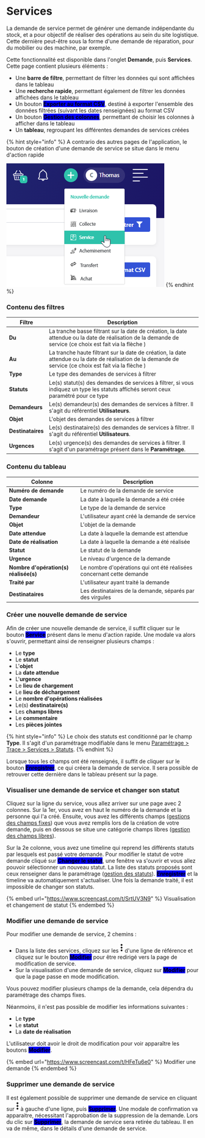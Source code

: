 # Services

La demande de service permet de générer une demande indépendante du stock, et a pour objectif de réaliser des opérations au sein du site logistique. Cette dernière peut-être sous la forme d'une demande de réparation, pour du mobilier ou des machine, par exemple.

Cette fonctionnalité est disponible dans l'onglet **Demande**, puis **Services**. Cette page contient plusieurs éléments :&#x20;

* Une **barre de filtre**, permettant de filtrer les données qui sont affichées dans le tableau
* Une **recherche rapide**, permettant également de filtrer les données affichées dans le tableau
* Un bouton <mark style="background-color:blue;">**Exporter au format CSV**</mark>, destiné à exporter l'ensemble des données filtrées (suivant les dates renseignées) au format CSV
* Un bouton <mark style="background-color:blue;">**Gestion des colonnes**</mark>, permettant de choisir les colonnes à afficher dans le tableau
* Un **tableau**, regroupant les différentes demandes de services créées

{% hint style="info" %}
A contrario des autres pages de l'application, le bouton de création d'une demande de service se situe dans le menu d'action rapide

![](<../../../.gitbook/assets/image (34).png>)
{% endhint %}

### Contenu des filtres

| Filtre            | Description                                                                                                                                               |
| ----------------- | --------------------------------------------------------------------------------------------------------------------------------------------------------- |
| **Du**            | La tranche basse filtrant sur la date de création, la date attendue ou la date de réalisation de la demande de service (ce choix est fait via la flèche ) |
| **Au**            | La tranche haute filtrant sur la date de création, la date attendue ou la date de réalisation de la demande de service (ce choix est fait via la flèche ) |
| **Type**          | Le type des demandes de services à filtrer                                                                                                                |
| **Statuts**       | Le(s) statut(s) des demandes de services à filtrer, si vous indiquez un type les statuts affichés seront ceux paramétré pour ce type                      |
| **Demandeurs**    | Le(s) demandeur(s) des demandes de services à filtrer. Il s'agit du référentiel **Utilisateurs**.                                                         |
| **Objet**         | L'objet des demandes de services à filtrer                                                                                                                |
| **Destinataires** | Le(s) destinataire(s) des demandes de services à filtrer. Il s'agit du référentiel **Utilisateurs**.                                                      |
| **Urgences**      | Le(s) urgence(s) des demandes de services à filtrer. Il s'agit d'un paramétrage présent dans le **Paramétrage**.                                          |

### Contenu du tableau

| Colonne                               | Description                                                            |
| ------------------------------------- | ---------------------------------------------------------------------- |
| **Numéro de demande**                 | Le numéro de la demande de service                                     |
| **Date demande**                      | La date à laquelle la demande a été créée                              |
| **Type**                              | Le type de la demande de service                                       |
| **Demandeur**                         | L'utilisateur ayant créé la demande de service                         |
| **Objet**                             | L'objet de la demande                                                  |
| **Date attendue**                     | La date à laquelle la demande est attendue                             |
| **Date de réalisation**               | La date à laquelle la demande a été réalisée                           |
| **Statut**                            | Le statut de la demande                                                |
| **Urgence**                           | Le niveau d'urgence de la demande                                      |
| **Nombre d'opération(s) réalisée(s)** | Le nombre d'opérations qui ont été réalisées concernant cette demande  |
| **Traité par**                        | L'utilisateur ayant traité la demande                                  |
| **Destinataires**                     | Les destinataires de la demande, séparés par des virgules              |

### Créer une nouvelle demande de service

Afin de créer une nouvelle demande de service, il suffit cliquer sur le bouton <mark style="background-color:blue;">**Service**</mark> présent dans le menu d'action rapide. Une modale va alors s'ouvrir, permettant ainsi de renseigner plusieurs champs :&#x20;

* Le **type**
* Le **statut**
* L'**objet**
* La **date attendue**
* L'**urgence**
* Le **lieu de chargement**
* Le **lieu de déchargement**
* Le **nombre d'opérations réalisées**
* Le(s) **destinataire(s)**
* Les **champs libres**
* Le **commentaire**
* Les **pièces jointes**

{% hint style="info" %}
Le choix des statuts est conditionné par le champ **Type**. Il s'agit d'un paramétrage modifiable dans le menu [Paramétrage > Trace > Services > Statuts](../../parametrages/services.md#statuts).
{% endhint %}

Lorsque tous les champs ont été renseignés, il suffit de cliquer sur le bouton <mark style="background-color:blue;">**Enregistrer**</mark>, ce qui créera la demande de service. Il sera possible de retrouver cette dernière dans le tableau présent sur la page.

### Visualiser une demande de service et changer son statut

Cliquez sur la ligne du service, vous allez arriver sur une page avec 2 colonnes. Sur la 1er, vous avez en haut le numéro de la demande et la personne qui l'a créé. Ensuite, vous avez les différents champs ([gestions des champs fixes](../../parametrages/services.md#champs-fixes)) que vous avez remplis lors de la création de votre demande, puis en dessous se situe une catégorie champs libres ([gestion des champs libres](../../parametrages/services.md#types-et-champs-libres)).

Sur la 2e colonne, vous avez une timeline qui reprend les différents statuts par lesquels est passé votre demande. Pour modifier le statut de votre demande cliqué sur <mark style="background-color:blue;">**Changer le statut**</mark>, une fenêtre va s'ouvrir et vous allez pouvoir sélectionner un nouveau statut. La liste des statuts proposés sont ceux renseigner dans le paramétrage ([gestion des statuts](../../parametrages/services.md#statuts)). <mark style="background-color:blue;">**Enregistrer**</mark> et la timeline va automatiquement s'actualiser. Une fois la demande traité, il est impossible de changer son statuts.

{% embed url="https://www.screencast.com/t/SrtUV3N9" %}
Visualisation et changement de statut
{% endembed %}

### Modifier une demande de service

Pour modifier une demande de service, 2 chemins :&#x20;

* Dans la liste des services, cliquez sur les<img src="../../../.gitbook/assets/Capture d’écran 2023-02-06 à 12.07.16 (1).png" alt="" data-size="line">d'une ligne de référence et cliquez sur le bouton <mark style="background-color:blue;">**Modifier**</mark> pour être redirigé vers la page de modification de service.
* Sur la visualisation d'une demande de service, cliquez sur <mark style="background-color:blue;">**Modifier**</mark> pour que la page passe en mode modification.

Vous pouvez modifier plusieurs champs de la demande, cela dépendra du paramétrage des champs fixes.

Néanmoins, il n'est pas possible de modifier les informations suivantes :&#x20;

* Le **type**
* Le **statut**
* La **date de réalisation**

L'utilisateur doit avoir le droit de modification pour voir apparaître les boutons <mark style="background-color:blue;">**Modifier**</mark>.&#x20;

{% embed url="https://www.screencast.com/t/HFeTu6e0" %}
Modifier une demande
{% endembed %}

### Supprimer une demande de service

Il est également possible de supprimer une demande de service en cliquant sur<img src="../../../.gitbook/assets/Capture d’écran 2023-02-06 à 12.07.16 (1).png" alt="" data-size="line">à gauche d'une ligne, puis <mark style="background-color:blue;">**Supprimer**</mark>. Une modale de confirmation va apparaitre, nécessitant l'approbation de la suppression de la demande. Lors du clic sur <mark style="background-color:blue;">**Supprimer**</mark>, la demande de service sera retirée du tableau. Il en va de même, dans le détails d'une demande de service.

